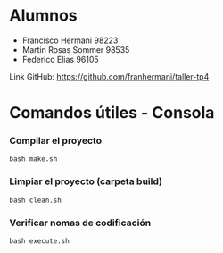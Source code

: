 # Alumnos

- Francisco Hermani		98223
- Martin Rosas Sommer	98535
- Federico Elias 		96105

Link GitHub: https://github.com/franhermani/taller-tp4

# Comandos útiles - Consola

### Compilar el proyecto

```
bash make.sh
```

### Limpiar el proyecto (carpeta build)

```
bash clean.sh
```

### Verificar nomas de codificación

```
bash execute.sh
```
